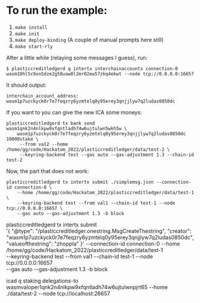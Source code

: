 # To run the example:

1. `make install`
2. `make init`
3. `make deploy-binding` (A couple of manual prompts here still)
4. `make start-rly`

After a little while (relaying some messages I guess), run:
``` 
$ plasticcreditledgerd q intertx interchainaccounts connection-0 wasm18hl5c9xn5dze2g50uaw0l2mr02ew57zkq4ekwt --node tcp://0.0.0.0:16657
```

It should output:
```
interchain_account_address: wasm1p7uzckyck0r7e7feqzry6yzmtelq0y95erey3qnjjlyw7q2ludas0850dc
```

If you want to you can give the new ICA some moneys:
``` 
plasticcreditledgerd tx bank send wasm1qnk2n4nlkpw9xfqntladh74w6ujtulwn5wkh5w \
    wasm1p7uzckyck0r7e7feqzry6yzmtelq0y95erey3qnjjlyw7q2ludas0850dc 10000stake \
     --from val2 --home /home/gg/code/Hackatom_2022/plasticcreditledger/data/test-2 \
     --keyring-backend test --gas auto --gas-adjustment 1.3 --chain-id test-2
```

Now, the part that does not work:
```
plasticcreditledgerd tx intertx submit ./simplemsg.json --connection-id connection-0 \
    --home /home/gg/code/Hackatom_2022/plasticcreditledger/data/test-1 \
    --keyring-backend test --from val1 --chain-id test-1 --node tcp://0.0.0.0:16657 \
    --gas auto --gas-adjustment 1.3 -b block
```


plasticcreditledgerd tx intertx submit \
'{
"@type": "/plasticcreditledger.onestring.MsgCreateThestring",
"creator": "wasm1p7uzckyck0r7e7feqzry6yzmtelq0y95erey3qnjjlyw7q2ludas0850dc",
"valueofthestring": "zhoppla"
}' --connection-id connection-0 --home /home/gg/code/Hackatom_2022/plasticcreditledger/data/test-1 \
--keyring-backend test --from val1 --chain-id test-1 --node tcp://0.0.0.0:16657 \
--gas auto --gas-adjustment 1.3 -b block


icad q staking delegations-to wasmvaloper1qnk2n4nlkpw9xfqntladh74w6ujtulwnpjrt65 --home ./data/test-2 --node tcp://localhost:26657

